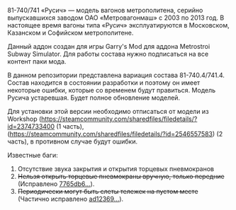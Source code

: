 81-740/741 «Русич» — модель вагонов метрополитена, серийно выпускавшихся заводом ОАО «Метровагонмаш» с 2003 по 2013 год. В настоящее время вагоны типа «Русич» эксплуатируются в Московском, Казанском и Софийском метрополитене.

Данный аддон создан для игры Garry's Mod для аддона Metrostroi Subway Simulator. Для работы состава нужно подписаться на все контент паки мода.

В данном репозитории представлена вариация состава 81-740.4/741.4. Состав находится в состоянии разработки и поэтому он имеет некоторые ошибки, которые со временем будут правиться. Модель Русича устаревшая.
Будет полное обновление моделей. 

Для установки этой версии необходимо отписаться от модели из Workshop (https://steamcommunity.com/sharedfiles/filedetails/?id=2374733400 (1 часть),(https://steamcommunity.com/sharedfiles/filedetails/?id=2546557583) (2 часть),
в противном случае будут ошибки.

Известные баги: 

1) Отсутствие звука закрытия и открытия торцевых пневмокранов
2) ~~Нельзя открыть торцевые пневмокраны вручную, только передние~~ (Исправлено  [7765db6...](https://github.com/AntonBorisovich/740_rusich_metrostroi/commit/7765db673b765f079c6c3c78973dedcdd74cb004)).
3) ~~Периодически могут быть слеты тележек на пустом месте~~ (Частично исправлено [ad12369...](https://github.com/AntonBorisovich/740_rusich_metrostroi/commit/ad1236912476e03316fea029d82170d9ed11db67)).
